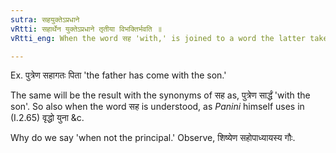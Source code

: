 ```yaml
---
sutra: सहयुक्तेऽप्रधाने
vRtti: सहार्थेन युक्तेऽप्रधाने तृतीया विभक्तिर्भवति ॥
vRtti_eng: When the word सह 'with,' is joined to a word the latter takes the third case, when the sense is that the word in the third case is not the principal but the accompaniment of the principal thing.

---
```

Ex. पुत्रेण सहागतः पिता 'the father has come with the son.'

The same will be the result with the synonyms of सह as, पुत्रेण सार्द्धं 'with the son'. So also when the word सह is understood, as _Panini_ himself uses in (I.2.65) वृद्धो युना &c.

Why do we say 'when not the principal.' Observe, शिष्येण सहोपाध्यायस्य गौः.